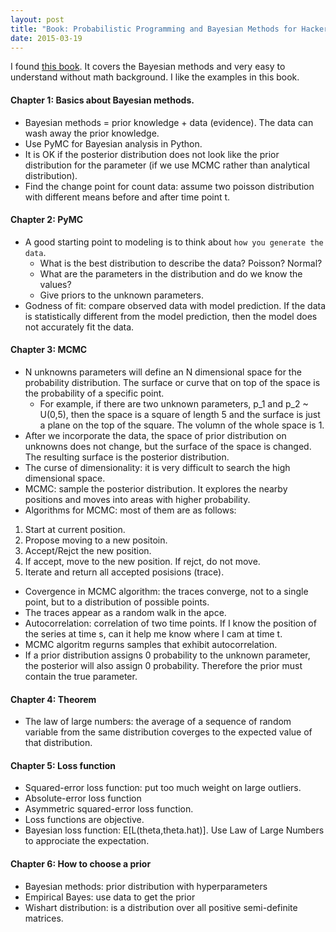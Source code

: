 ```yaml
---
layout: post
title: "Book: Probabilistic Programming and Bayesian Methods for Hackers"
date: 2015-03-19
---
```


I found [this book](https://camdavidsonpilon.github.io/Probabilistic-Programming-and-Bayesian-Methods-for-Hackers/). It covers the Bayesian methods
 and very easy to understand without math background. I like the examples in this book.  

#### Chapter 1: Basics about Bayesian methods.  
- Bayesian methods = prior knowledge + data (evidence). The data can wash away the prior knowledge.
- Use PyMC for Bayesian analysis in Python.  
- It is OK if the posterior distribution does not look like the prior distribution for the parameter
 (if we use MCMC rather than analytical distribution).  
- Find the change point for count data: assume two poisson distribution with different means before and after time point t. 

#### Chapter 2: PyMC  
- A good starting point to modeling is to think about `how you generate the data`.  
  - What is the best distribution to describe the data? Poisson? Normal?  
  - What are the parameters in the distribution and do we know the values?  
  - Give priors to the unknown parameters.  
- Godness of fit: compare observed data with model prediction. If the data is statistically different from the model prediction, then
the model does not accurately fit the data. 

#### Chapter 3: MCMC  
- N unknowns parameters will define an N dimensional space for the probability distribution. The surface or curve that on top of the space 
is the probability of a specific point.   
  - For example, if there are two unknown parameters, p_1 and p_2 ~ U(0,5), then the space is a square of length 5 and the surface is just
a plane on the top of the square. The volumn of the whole space is 1.  
- After we incorporate the data, the space of prior distribution on unknowns does not change, but the surface of the space is changed. 
The resulting surface is the posterior distribution.  
- The curse of dimensionality: it is very difficult to search the high dimensional space.   
- MCMC: sample the posterior distribution. It explores the nearby positions and moves into areas with higher probability.  
- Algorithms for MCMC: most of them are as follows:
1. Start at current position.  
2. Propose moving to a new positoin.  
3. Accept/Rejct the new position.  
4. If accept, move to the new position. If rejct, do not move.
5. Iterate and return all accepted posisions (trace).  
- Covergence in MCMC algorithm: the traces converge, not to a single point, but to a distribution of possible points.     
- The traces appear as a random walk in the apce.  
- Autocorrelation: correlation of two time points. If I know the position of the series at time s, can it help me know where I cam at time t.
- MCMC algoritm regurns samples that exhibit autocorrelation.  
- If a prior distribution assigns 0 probability to the unknown parameter, the posterior will also assign 0 probability. Therefore the prior must 
contain the true parameter.  

#### Chapter 4: Theorem
- The law of large numbers: the average of a sequence of random variable from the same distribution coverges to the expected value of that distribution.  


#### Chapter 5: Loss function  
- Squared-error loss function: put too much weight on large outliers. 
- Absolute-error loss function
- Asymmetric squared-error loss function.  
- Loss functions are objective.  
- Bayesian loss function: E[L(theta,theta.hat)]. Use Law of Large Numbers to approciate the expectation.  


#### Chapter 6: How to choose a prior
- Bayesian methods: prior distribution with hyperparameters
- Empirical Bayes: use data to get the prior
- Wishart distribution: is a distribution over all positive semi-definite matrices.


 
